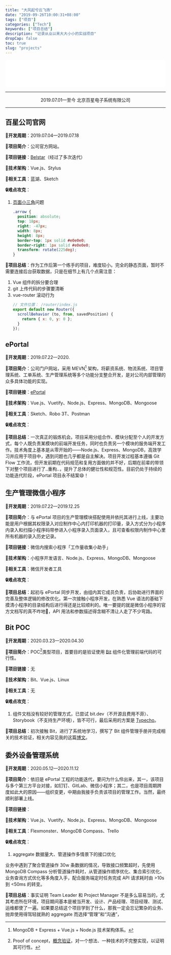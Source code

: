 ```yaml
---
title: "大风起兮云飞扬"
date: "2019-09-26T10:00:31+08:00"
tags: ["项目"]
categories: ["Tech"]
keywords: ["项目总结"]
description: "记录从业以来大大小小的实战项目"
dropCap: false
toc: true
slug: "projects"
---
```


<iframe frameborder="no" width=100% height=86 src="//music.163.com/outchain/player?type=2&id=492833245&auto=1&height=66"></iframe>

---

<center>2019.07.01—至今  北京百星电子系统有限公司</center>

---

## 百星公司官网
**📅开发周期**：2019.07.04—2019.07.18

**📄项目简介**：公司官方网站。

**🔗项目链接**：[Belstar](https://www.belstar.com.cn/home/)（经过了多次迭代）

**📐技术架构**：Vue.js、Stylus

**🔧相关工具**：蓝湖、Sketch

**🔒难点攻克**：

1. [页面小三角](https://img-blog.csdnimg.cn/20190710153454163.png?x-oss-process=image/watermark,type_ZmFuZ3poZW5naGVpdGk,shadow_10,text_aHR0cHM6Ly9ibG9nLmNzZG4ubmV0L1h1ZV96ZW5naHVp,size_16,color_FFFFFF,t_70)问题

    ```css
    .arrow {
      position: absolute;
      top: 18px;
      right: -47px;
      width: 8px;
      height: 8px;
      border-top: 1px solid #e0e0e0;
      border-right: 1px solid #e0e0e0;
      transform: rotate(225deg);
    }
    ```

**📝项目总结**：作为工作后第一个练手的项目，难度较小。完全的静态页面，暂时不需要连接后台获取数据，只是在细节上有几个点需注意：
    
1. Vue 组件的拆分要合理
2. git 上传代码的步骤要清晰
3. vue-router 滚动行为 
    ```js
    // 文件位置： /router/index.js
    export default new Router({
      scrollBehavior (to, from, savedPosition) {
        return { x: 0, y: 0 };
      }
    });
    ```

## ePortal
**📅开发周期**：2019.07.22—2020.

**📄项目简介**：公司门户网站，采用 MEVN[^1] 架构，将薪资系统、物流系统、项目管理系统、工单系统、生产管理系统等多个功能分支整合开发，是对公司内部管理的众多具体功能的实现。

**🔗项目链接**：[ePortal](https://eportal.belstar.com.cn)

**📐技术架构**：Vue.js、Vuetify、Node.js、Express、MongoDB、Mongoose

**🔧相关工具**：Sketch、Robo 3T、Postman

**🔒难点攻克**：
    
**📝项目总结**：一次真正的锻炼机会。项目采用分组合作、模块分配至个人的开发方式，每个人既负责某模块的前端开发任务，同时也负责另一个模块的服务端开发工作。技术角度上基本是从零开始的——Node.js、Express、MongoDB，高效学习并应用于项目中，遇到问题也几乎都是自主解决。项目开发过程基本遵循 Git Flow 工作流，但开发前期在代码规范和复用方面做的并不好，后期在前辈的带领下对整个项目进行了..重构..，提升了总体的健壮性和规范性。目前仍处于持续的功能迭代阶段，ePortal 项目永不结案😄！

## 生产管理微信小程序
**📅开发周期**：2019.07.22—2019.12.25

**📄项目简介**：与 ePortal 项目的生产管理模块搭配使用并依托其进行上线，主要功能是用户根据其权限录入对应制作中心内打印机器的打印量，录入方式分为小程序内录入和扫描小程序码带参进入小程序录入页面录入，且可查看权限内制作中心里所有机器的录入历史记录。

**🔗项目链接**：微信内搜索小程序「工作量收集小助手」

**📐技术架构**：小程序开发语言、Node.js、Express、MongoDB、Mongoose

**🔧相关工具**：微信开发者工具

**🔒难点攻克**：

**📝项目总结**：起初与 ePortal 同步开发，由组内其它成员负责，后协助进行界面的完善及整体逻辑的修改优化。第一次接触小程序开发，在熟悉 Vue 语法的基础下摸清小程序的目录结构后进行得还是比较顺利的。唯一要提的就是微信小程序的官方文档写的真不咋地🤪，API 用法和参数描述得含糊不清让人走了不少弯路。

## Bit POC
**📅开发周期**：2020.03.23—2020.04.30

**📄项目简介**：POC[^2]类型项目，首要目的是验证使用 [Bit](https://docs.bit.dev/docs/quick-start) 组件化管理前端代码的可行性。

**🔗项目链接**：无

**📐技术架构**：Bit、Vue.js、Linux

**🔧相关工具**：无

**🔒难点攻克**：

1. 组件文档没有较好的管理方式，已尝试 bit.dev（不开源且费用不菲）、Storybook（不支持生产环境），皆不可行，最后采用的方案是 [Typecho](http://typecho.org/)。
    
**📝项目总结**：初次接触 Bit，进行了系统地学习，撰写了 Bit 组件管理手册并完成相关的技术验证，相关内容见我的这篇[博文](../bit/)。

## 委外设备管理系统
**📅开发周期**：2020.05.12—2020.11.12

**📄项目简介**：依旧是 ePortal 工程的功能迭代，要问为什么伶出来，其一，该项目与多个第三方平台对接，如钉钉、GitLab、微信小程序；其二，也是项目周期跨度如此大的原因——组织变更，中期由我接手负责该项目的管理工作。当然，最终顺利部署上线。

**🔗项目链接**：

**📐技术架构**：Vue.js、Vuetify、Node.js、Express、MongoDB、Mongoose

**🔧相关工具**：Flexmonster、MongoDB Compass、Trello

**🔒难点攻克**：

1. aggregate 数据量大、管道操作多情景下的接口优化

业务中遇到了聚合管道操作 30w 条数据的情况，导致接口频繁超时，先使用 MongoDB Compass 分析管道操作耗时，从管道操作顺序优化、集合索引优化、业务查询方式优化等多角度入手，配合服务端定时任务完成 API 请求耗时由 >10s 到 <50ms 的转变。
    
**📝项目总结**：事实证明 Team Leader 和 Project Manager 不是多么容易当的，尤其考虑所在环境，项目期间基本是被当开发、设计、产品经理、项目经理、测试、运维都使了一遍。如果要总结这个项目学到了什么，那我一定会忘记繁杂的业务、抛弃使用得驾轻就熟的 aggregate 而选择“管理”和“沟通”，


[^1]: MongoDB + Express + Vue.js + Node.js 技术架构体系。
[^2]: Proof of concept，[概念验证](https://zh.wikipedia.org/wiki/%E6%A6%82%E5%BF%B5%E9%AA%8C%E8%AF%81)，对一个想法、一种技术的不完整实现，以证明其可行性。